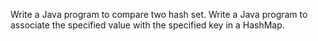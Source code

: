 Write a Java program to compare two hash set.
Write a Java program to associate the specified value with the specified key in a HashMap.